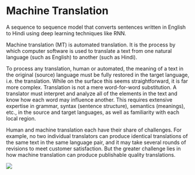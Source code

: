 # Machine Translation

A sequence to sequence model that converts sentences written in English to Hindi using deep learning techniques like RNN.


Machine translation (MT) is automated translation. It is the process by which computer software is used to translate a text from one natural language (such as English) to another (such as Hindi).

To process any translation, human or automated, the meaning of a text in the original (source) language must be fully restored in the target language, i.e. the translation. While on the surface this seems straightforward, it is far more complex. Translation is not a mere word-for-word substitution. A translator must interpret and analyze all of the elements in the text and know how each word may influence another. This requires extensive expertise in grammar, syntax (sentence structure), semantics (meanings), etc., in the source and target languages, as well as familiarity with each local region.

Human and machine translation each have their share of challenges. For example, no two individual translators can produce identical translations of the same text in the same language pair, and it may take several rounds of revisions to meet customer satisfaction. But the greater challenge lies in how machine translation can produce publishable quality translations.

<p>
    <img src="https://www.google.com/url?sa=i&url=https%3A%2F%2Flokalise.com%2Fblog%2Fhow-to-incorporate-machine-translation-into-your-localization-workflow%2F&psig=AOvVaw3XE49UYjGoPbCBtlG3wLEM&ust=1613218897501000&source=images&cd=vfe&ved=0CAIQjRxqFwoTCNCm7-yq5O4CFQAAAAAdAAAAABAD" align=center>
</p>
